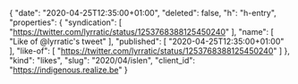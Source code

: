 {
  "date": "2020-04-25T12:35:00+01:00",
  "deleted": false,
  "h": "h-entry",
  "properties": {
    "syndication": [
      "https://twitter.com/lyrratic/status/1253768388125450240"
    ],
    "name": [
      "Like of @lyrratic's tweet"
    ],
    "published": [
      "2020-04-25T12:35:00+01:00"
    ],
    "like-of": [
      "https://twitter.com/lyrratic/status/1253768388125450240"
    ]
  },
  "kind": "likes",
  "slug": "2020/04/islen",
  "client_id": "https://indigenous.realize.be"
}
